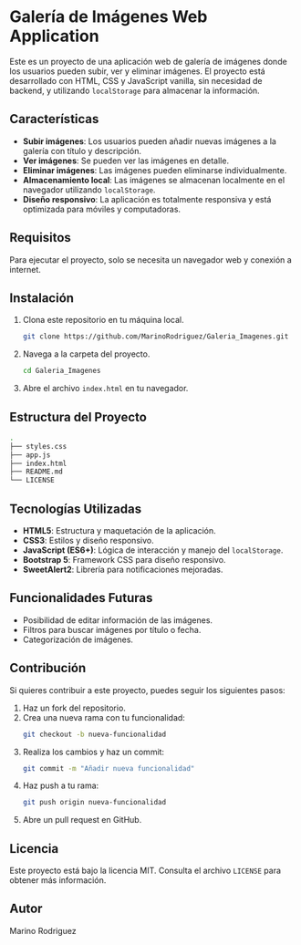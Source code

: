 # Galería de Imágenes Web Application

Este es un proyecto de una aplicación web de galería de imágenes donde los usuarios pueden subir, ver y eliminar imágenes. El proyecto está desarrollado con HTML, CSS y JavaScript vanilla, sin necesidad de backend, y utilizando `localStorage` para almacenar la información.

## Características

- **Subir imágenes**: Los usuarios pueden añadir nuevas imágenes a la galería con título y descripción.
- **Ver imágenes**: Se pueden ver las imágenes en detalle.
- **Eliminar imágenes**: Las imágenes pueden eliminarse individualmente.
- **Almacenamiento local**: Las imágenes se almacenan localmente en el navegador utilizando `localStorage`.
- **Diseño responsivo**: La aplicación es totalmente responsiva y está optimizada para móviles y computadoras.

## Requisitos

Para ejecutar el proyecto, solo se necesita un navegador web y conexión a internet.

## Instalación

1. Clona este repositorio en tu máquina local.
   ```bash
   git clone https://github.com/MarinoRodriguez/Galeria_Imagenes.git
   ```
2. Navega a la carpeta del proyecto.
   ```bash
   cd Galeria_Imagenes
   ```
3. Abre el archivo `index.html` en tu navegador.

## Estructura del Proyecto


```bash
.
├── styles.css
├── app.js
├── index.html
├── README.md
└── LICENSE


```
## Tecnologías Utilizadas

- **HTML5**: Estructura y maquetación de la aplicación.
- **CSS3**: Estilos y diseño responsivo.
- **JavaScript (ES6+)**: Lógica de interacción y manejo del `localStorage`.
- **Bootstrap 5**: Framework CSS para diseño responsivo.
- **SweetAlert2**: Librería para notificaciones mejoradas.

## Funcionalidades Futuras

- Posibilidad de editar información de las imágenes.
- Filtros para buscar imágenes por título o fecha.
- Categorización de imágenes.

## Contribución

Si quieres contribuir a este proyecto, puedes seguir los siguientes pasos:

1. Haz un fork del repositorio.
2. Crea una nueva rama con tu funcionalidad:
   ```bash
   git checkout -b nueva-funcionalidad
   ```
3. Realiza los cambios y haz un commit:
   ```bash
   git commit -m "Añadir nueva funcionalidad"
   ```
4. Haz push a tu rama:
   ```bash
   git push origin nueva-funcionalidad
   ```
5. Abre un pull request en GitHub.

## Licencia

Este proyecto está bajo la licencia MIT. Consulta el archivo `LICENSE` para obtener más información.

## Autor

Marino Rodriguez
